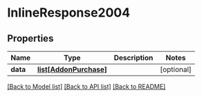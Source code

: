# InlineResponse2004

## Properties
Name | Type | Description | Notes
------------ | ------------- | ------------- | -------------
**data** | [**list[AddonPurchase]**](AddonPurchase.md) |  | [optional] 

[[Back to Model list]](../README.md#documentation-for-models) [[Back to API list]](../README.md#documentation-for-api-endpoints) [[Back to README]](../README.md)

